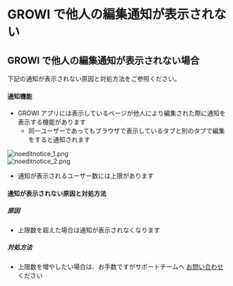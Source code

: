 # GROWI で他人の編集通知が表示されない
## GROWI で他人の編集通知が表示されない場合
下記の通知が表示されない原因と対処方法をご参照ください。

#### 通知機能
- GROWI アプリには表示しているページが他人により編集された際に通知を表示する機能があります
    - 同一ユーザーであってもブラウザで表示しているタブと別のタブで編集をすると通知されます  

![noeditnotice_1.png](/assets/images/ja/noeditnotice_1.png)  
![noeditnotice_2.png](/assets/images/ja/noeditnotice_2.png)  

- 通知が表示されるユーザー数には上限があります  

#### 通知が表示されない原因と対処方法
##### 原因
- 上限数を超えた場合は通知が表示されなくなります

##### 対処方法
- 上限数を増やしたい場合は、お手数ですがサポートチームへ [お問い合わせ](https://growicloud.atlassian.net/servicedesk/customer/portal/1) ください
